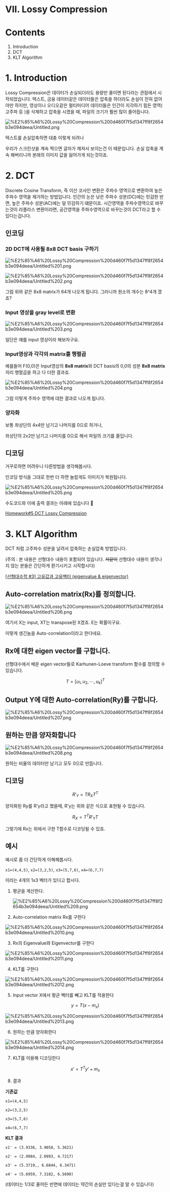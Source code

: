 # Ⅶ. Lossy Compression

# Contents

1. Introduction
2. DCT
3. KLT Algorithm

# 1. Introduction

Lossy Compression은 데이터가 손실되더라도 용량만 줄이면 된다라는 관점에서 시작되었습니다. 텍스트, 금융 데이터같은 데이터들은 압축을 하더라도 손실이 전혀 없어야만 하지만, 영상이나 오디오같은 멀티미디어 데이터들은 인간이 지각하기 힘든 영역( 고주파 등 )을 삭제하고 압축을 시켰을 때, 파일의 크기가 훨씬 많이 줄어듭니다. 

![%E2%85%A6%20Lossy%20Compression%200d460f7f5d1347ff8f2654b3e094deea/Untitled.png](%E2%85%A6%20Lossy%20Compression%200d460f7f5d1347ff8f2654b3e094deea/Untitled.png)

텍스트를 손실압축하면 대충 이렇게 되려나

우리가 스크린샷을 계속 찍으면 글자가 깨져서 보이는건 이 때문입니다. 손실 압축을 계속 해버리니까 본래의 이미지 값을 잃어가게 되는것이죠.

# 2. DCT

Discrete Cosine Transform, 즉 이산 코사인 변환은 주파수 영역으로 변환하여 높은 주파수 영역을 제거하는 방법입니다. 인간의 눈은 낮은 주파수 성분(DC)에는 민감한 반면, 높은 주파수 성분(AC)에는 덜 민감하기 떄문이죠. 시간영역을 주파수영역으로 바꾸는것이 라플라스 변환이라면, 공간영역을 주파수영역으로 바꾸는것이 DCT라고 할 수 있다는겁니다.

## 인코딩

### 2D DCT에 사용될 8x8 DCT basis 구하기

![%E2%85%A6%20Lossy%20Compression%200d460f7f5d1347ff8f2654b3e094deea/Untitled%201.png](%E2%85%A6%20Lossy%20Compression%200d460f7f5d1347ff8f2654b3e094deea/Untitled%201.png)

![%E2%85%A6%20Lossy%20Compression%200d460f7f5d1347ff8f2654b3e094deea/Untitled%202.png](%E2%85%A6%20Lossy%20Compression%200d460f7f5d1347ff8f2654b3e094deea/Untitled%202.png)

그럼 위와 같은 8x8 matrix가 64개 나오게 됩니다. 그러니까 원소의 개수는 8^4개 겠죠?

### Input 영상을 gray level로 변환

![%E2%85%A6%20Lossy%20Compression%200d460f7f5d1347ff8f2654b3e094deea/Untitled%203.png](%E2%85%A6%20Lossy%20Compression%200d460f7f5d1347ff8f2654b3e094deea/Untitled%203.png)

일단은 얘를 input 영상이라 해보자구요.

### Input영상과 각각의 matrix를 행렬곱

예를들어 F(0,0)은 Input영상의 **8x8 matrix**와 DCT basis의 0,0의 성분 **8x8 matrix**끼리 행렬곱을 하고 다 더한 결과죠.

![%E2%85%A6%20Lossy%20Compression%200d460f7f5d1347ff8f2654b3e094deea/Untitled%204.png](%E2%85%A6%20Lossy%20Compression%200d460f7f5d1347ff8f2654b3e094deea/Untitled%204.png)

그럼 이렇게 주파수 영역에 대한 결과로 나오게 됩니다.

### 양자화

보통 좌상단의 4x4만 남기고 나머지를 0으로 하거나,

좌상단의 2x2만 남기고 나머지를 0으로 해서 파일의 크기를 줄입니다.

## 디코딩

거꾸로하면 어려우니 다른방법을 생각해봅시다.

인코딩 방식을 그대로 한번 더 하면 놀랍게도 이미지가 복원됩니다.

![%E2%85%A6%20Lossy%20Compression%200d460f7f5d1347ff8f2654b3e094deea/Untitled%205.png](%E2%85%A6%20Lossy%20Compression%200d460f7f5d1347ff8f2654b3e094deea/Untitled%205.png)

수도코드와 이에 출력 결과는 아래에 있습니다 🤩

[Homework#5 DCT Lossy Compression](%E2%85%A6%20Lossy%20Compression%200d460f7f5d1347ff8f2654b3e094deea/DCTLossyCompression.md)

# 3. KLT Algorithm

DCT 처럼 고주파수 성분을 날려서 압축하는 손실압축 방법입니다.

(주의 : 본 내용은 선형대수 내용이 포함되어 있습니다. ~~저같이~~ 선형대수 내용이 생각나지 않는 분들은 간단하게 환기시키고 시작합시다)

[[선형대수학 #3] 고유값과 고유벡터 (eigenvalue & eigenvector)](https://darkpgmr.tistory.com/105)

## Auto-correlation matrix(Rx)를 정의합니다.

![%E2%85%A6%20Lossy%20Compression%200d460f7f5d1347ff8f2654b3e094deea/Untitled%206.png](%E2%85%A6%20Lossy%20Compression%200d460f7f5d1347ff8f2654b3e094deea/Untitled%206.png)

여기서 X는 input, XT는 transpose된 X겠죠. E는 확률이구요.

이렇게 생긴놈을 Auto-correlation이라고 한다네요.

## Rx에 대한 eigen vector를 구합니다.

선형대수에서 배운 eigen vector들로 Karhunen-Loeve transform 함수를 정의할 수 있습니다.

$$T=\left [ u_{1},u_{2},\cdots,u_{k} \right ]^{T}$$

## Output Y에 대한 Auto-correlation(Ry)를 구합니다.

![%E2%85%A6%20Lossy%20Compression%200d460f7f5d1347ff8f2654b3e094deea/Untitled%207.png](%E2%85%A6%20Lossy%20Compression%200d460f7f5d1347ff8f2654b3e094deea/Untitled%207.png)

## 원하는 만큼 양자화합니다

![%E2%85%A6%20Lossy%20Compression%200d460f7f5d1347ff8f2654b3e094deea/Untitled%208.png](%E2%85%A6%20Lossy%20Compression%200d460f7f5d1347ff8f2654b3e094deea/Untitled%208.png)

원하는 비율의 데이터만 남기고 모두 0으로 만듭니다.

## 디코딩

$$R{}'_{Y}=TR_{X}T^{T}$$

양자화된 Ry를 R'y라고 했을때, R'y는 위와 같은 식으로 표현될 수 있습니다.

$$R_{X}=T^{T}R{}'_{Y}T$$

그렇기에 Rx는 위에서 구한 T함수로 디코딩될 수 있죠.

## 예시

예시로 좀 더 간단하게 이해해봅시다.

`x1=(4,4,5)`, `x2=(3,2,5)`, `x3=(5,7,6)`, `x4=(6,7,7)`

이라는 4개의 1x3 벡터가 있다고 합시다.

1. 평균을 계산한다.

    ![%E2%85%A6%20Lossy%20Compression%200d460f7f5d1347ff8f2654b3e094deea/Untitled%209.png](%E2%85%A6%20Lossy%20Compression%200d460f7f5d1347ff8f2654b3e094deea/Untitled%209.png)

2.  Auto-correlation matrix Rx를 구한다

![%E2%85%A6%20Lossy%20Compression%200d460f7f5d1347ff8f2654b3e094deea/Untitled%2010.png](%E2%85%A6%20Lossy%20Compression%200d460f7f5d1347ff8f2654b3e094deea/Untitled%2010.png)

3.  Rx의 Eigenvalue와 Eigenvector를 구한다

![%E2%85%A6%20Lossy%20Compression%200d460f7f5d1347ff8f2654b3e094deea/Untitled%2011.png](%E2%85%A6%20Lossy%20Compression%200d460f7f5d1347ff8f2654b3e094deea/Untitled%2011.png)

4.  KLT를 구한다

![%E2%85%A6%20Lossy%20Compression%200d460f7f5d1347ff8f2654b3e094deea/Untitled%2012.png](%E2%85%A6%20Lossy%20Compression%200d460f7f5d1347ff8f2654b3e094deea/Untitled%2012.png)

5.  Input vector X에서 평균 벡터를 빼고 KLT를 적용한다

$$y = T(x-m_{x})$$

![%E2%85%A6%20Lossy%20Compression%200d460f7f5d1347ff8f2654b3e094deea/Untitled%2013.png](%E2%85%A6%20Lossy%20Compression%200d460f7f5d1347ff8f2654b3e094deea/Untitled%2013.png)

6.  원하는 만큼 양자화한다

![%E2%85%A6%20Lossy%20Compression%200d460f7f5d1347ff8f2654b3e094deea/Untitled%2014.png](%E2%85%A6%20Lossy%20Compression%200d460f7f5d1347ff8f2654b3e094deea/Untitled%2014.png)

7. KLT를 이용해 디코딩한다

$$x{}'=T^{T}y{}'+m_{x}$$

8. 결과

**기존값**

`x1=(4,4,5)`

`x2=(3,2,5)`

`x3=(5,7,6)`

`x4=(6,7,7)`

**KLT 결과**

`x1' = (3.9336, 3.9058, 5.3621)`

`x2' = (2.9984, 2.0993, 4.7217)`

`x3' = (5.3719,, 6.6844, 6.3471)`

`x4' = (5.6959, 7.3102, 6.5690)`

(데이터는 1/3로 줄어든 반면에 데이터는 약간의 손실만 있다는걸 알 수 있습니다)